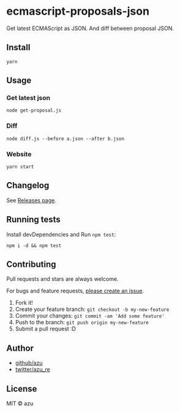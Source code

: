 # ecmascript-proposals-json

Get latest ECMAScript as JSON.
And diff between proposal JSON.

## Install

    yarn

## Usage

### Get latest json

    node get-proposal.js

### Diff

    node diff.js --before a.json --after b.json

### Website

    yarn start

## Changelog

See [Releases page](https://github.com/azu/ecmascript-proposals-json/releases).

## Running tests

Install devDependencies and Run `npm test`:

    npm i -d && npm test

## Contributing

Pull requests and stars are always welcome.

For bugs and feature requests, [please create an issue](https://github.com/azu/ecmascript-proposals-json/issues).

1. Fork it!
2. Create your feature branch: `git checkout -b my-new-feature`
3. Commit your changes: `git commit -am 'Add some feature'`
4. Push to the branch: `git push origin my-new-feature`
5. Submit a pull request :D

## Author

- [github/azu](https://github.com/azu)
- [twitter/azu_re](https://twitter.com/azu_re)

## License

MIT © azu
